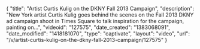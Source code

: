{
    "title": "Artist Curtis Kulig on the DKNY Fall 2013 Campaign",
    "description": "New York artist Curtis Kulig goes behind the scenes on the Fall 2013 DKNY ad campaign shoot in Times Square to talk inspiration for the campaign, painting on...",
    "videoid": "127575",
    "date_created": "1383068091",
    "date_modified": "1418181070",
    "type": "captivate",
    "layout": "video",
    "url": "\/v\/artist-curtis-kulig-on-the-dkny-fall-2013-campaign\/127575"
}